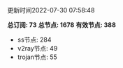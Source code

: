 更新时间2022-07-30 07:58:48

**总订阅: 73**
**总节点: 1678**
**有效节点: 388**
- ss节点: 284
- v2ray节点: 49
- trojan节点: 55
